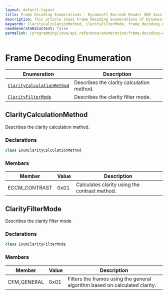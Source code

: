 ```yaml
---
layout: default-layout
title: Frame Decoding Enumerations - Dynamsoft Barcode Reader SDK Java Edition
description: This article shows Frame Decoding Enumerations of Dynamsoft Barcode Reader.
keywords: ClarityCalculationMethod, ClarityFilterMode, frame decoding enumeration, enumeration
needGenerateH3Content: false
permalink: /programming/java/api-reference/enumeration/frame-decoding-enums-v7.6.0.html
---
```



# Frame Decoding Enumeration

  | Enumeration | Description |
  |-------------|-------------|
  | [`ClarityCalculationMethod`](#claritycalculationmethod) | Describes the clarity calculation method. |
  | [`ClarityFilterMode`](#clarityfiltermode) | Describes the clarity filter mode. |
  

## ClarityCalculationMethod
Describes the clarity calculation method.

### Declarations
   



```java
class EnumClarityCalculationMethod
```




### Members
   
| Member | Value | Description |
| --------------------------  | ----- | ----------- |
| ECCM_CONTRAST | 0x01 | Calculates clarity using the contrast method. |





## ClarityFilterMode
Describes the clarity filter mode 

### Declarations
   



```java
class EnumClarityFilterMode
```




### Members
   
| Member | Value | Description |
| --------------------------  | ----- | ----------- |
| CFM_GENERAL | 0x01 | Filters the frames using the general algorithm based on calculated clarity. |
